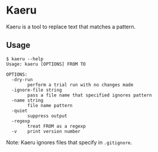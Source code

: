 # Kaeru

Kaeru is a tool to replace text that matches a pattern.

## Usage

```
$ kaeru --help
Usage: kaeru [OPTIONS] FROM TO

OPTIONS:
  -dry-run
    	perform a trial run with no changes made
  -ignore-file string
    	pass a file name that specified ignores pattern
  -name string
    	file name pattern
  -quiet
    	suppress output
  -regexp
    	treat FROM as a regexp
  -v	print version number
```

Note: Kaeru ignores files that specify in `.gitignore`.
